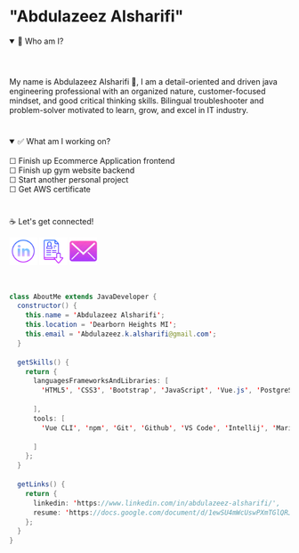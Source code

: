 <h1>"Abdulazeez Alsharifi"</h1>
<details open>
<h1><Abdulazeez Alsharifi></h1>
<summary>💭 Who am I?</summary>
<br>
My name is Abdulazeez Alsharifi 👋, I am a detail-oriented and driven java engineering professional with an organized nature, customer-focused mindset, and good critical thinking skills. Bilingual troubleshooter and problem-solver motivated to learn, grow, and excel in IT industry.
</details>

<h1></h1>

<details open>
 <summary>✅ What am I working on?</summary>
 <br>
☐ Finish up Ecommerce Application frontend
<br>
☐ Finish up gym website backend
<br>
☐ Start another personal project
<br>
☐ Get AWS certificate
 </details>
 
<h1></h1>

<p>☕ Let's get connected!</p>

[<img src='https://github.com/aalsharifi/aalsharifi/blob/master/linkedin.png' alt='linkedin' height='50' width='50'>](https://www.linkedin.com/in/abdulazeez-alsharifi/)  [<img src='https://github.com/aalsharifi/aalsharifi/blob/master/resume.png' alt='googledrive' height='50' width='50'>](https://docs.google.com/document/d/1ewSU4mWcUswPXmTGlQRJ5tHL_sMscOTCKio8A8xJAgI/edit?usp=sharing)  [<img src='https://github.com/aalsharifi/aalsharifi/blob/master/email.png' alt='gmail' height='50' width='50'>](mailto:abdulazeez.k.alsharifi@gmail.com)

<br>

```java
class AboutMe extends JavaDeveloper {
  constructor() {
    this.name = 'Abdulazeez Alsharifi';
    this.location = 'Dearborn Heights MI';
    this.email = 'Abdulazeez.k.alsharifi@gmail.com';
  }
  
  getSkills() {
    return {
      languagesFrameworksAndLibraries: [
        'HTML5', 'CSS3', 'Bootstrap', 'JavaScript', 'Vue.js', 'PostgreSQL', 'SQL', 'C', 'C#', 'C++', 'Java', 'Spring Boot'

      ],
      tools: [
        'Vue CLI', 'npm', 'Git', 'Github', 'VS Code', 'Intellij', 'MariaDB', 'Command line', 'Zoom', 'Discord', 'Slack'

      ]
    };
  }
  
  getLinks() {
    return {
      linkedin: 'https://www.linkedin.com/in/abdulazeez-alsharifi/',
      resume: 'https://docs.google.com/document/d/1ewSU4mWcUswPXmTGlQRJ5tHL_sMscOTCKio8A8xJAgI/edit?usp=sharing'
    };
  }
}

```




